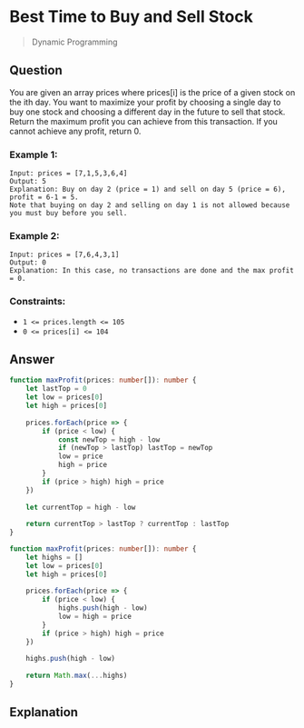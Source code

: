 # Best Time to Buy and Sell Stock
> Dynamic Programming

## Question

You are given an array prices where prices[i] is the price of a given stock on the ith day.
You want to maximize your profit by choosing a single day to buy one stock and choosing a different day in the future to sell that stock.
Return the maximum profit you can achieve from this transaction. If you cannot achieve any profit, return 0.

### Example 1:
```
Input: prices = [7,1,5,3,6,4]
Output: 5
Explanation: Buy on day 2 (price = 1) and sell on day 5 (price = 6), profit = 6-1 = 5.
Note that buying on day 2 and selling on day 1 is not allowed because you must buy before you sell.
```

### Example 2:
```
Input: prices = [7,6,4,3,1]
Output: 0
Explanation: In this case, no transactions are done and the max profit = 0.
```

### Constraints:
- ```1 <= prices.length <= 105```
- ```0 <= prices[i] <= 104```

## Answer
```typescript
function maxProfit(prices: number[]): number {
    let lastTop = 0
    let low = prices[0]
    let high = prices[0]
    
    prices.forEach(price => {
        if (price < low) {
            const newTop = high - low
            if (newTop > lastTop) lastTop = newTop
            low = price
            high = price
        }
        if (price > high) high = price
    })
    
    let currentTop = high - low
    
    return currentTop > lastTop ? currentTop : lastTop
}
```

```typescript
function maxProfit(prices: number[]): number {
    let highs = []
    let low = prices[0]
    let high = prices[0]
    
    prices.forEach(price => {
        if (price < low) {
            highs.push(high - low)
            low = high = price
        }
        if (price > high) high = price
    })
    
    highs.push(high - low)
    
    return Math.max(...highs)
}

```

## Explanation

